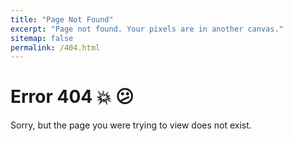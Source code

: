 ```yaml
---
title: "Page Not Found"
excerpt: "Page not found. Your pixels are in another canvas."
sitemap: false
permalink: /404.html
---
```



# Error 404 💥 😕

Sorry, but the page you were trying to view does not exist.
